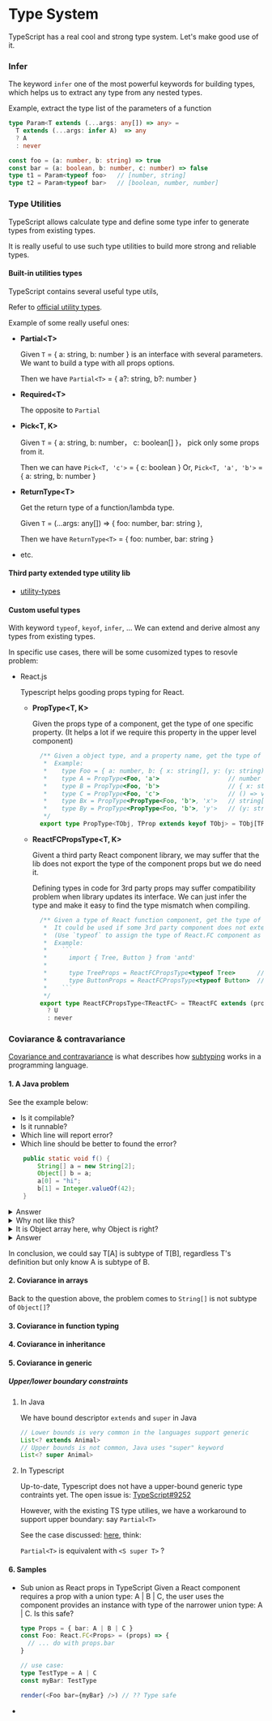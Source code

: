 # Type System


TypeScript has a real cool and strong type system. Let's make good use of it.

### Infer
The keyword `infer` one of the most powerful keywords for building types, which helps us to extract any type from any nested types.

Example, extract the type list of the parameters of a function
```typescript
type Param<T extends (...args: any[]) => any> = 
  T extends (...args: infer A)  => any
  ? A
  : never

const foo = (a: number, b: string) => true
const bar = (a: boolean, b: number, c: number) => false
type t1 = Param<typeof foo>   // [number, string]
type t2 = Param<typeof bar>   // [boolean, number, number]
```

### Type Utilities

TypeScript allows calculate type and define some type infer to generate types from existing types. 

It is really useful to use such type utilities to build more strong and reliable types.

#### Built-in utilities types

TypeScript contains several useful type utils,

Refer to [official utility types](https://www.typescriptlang.org/docs/handbook/utility-types.html).

Example of some really useful ones:

- **Partial&lt;T&gt;**
  
  Given `T` = { a: string, b: number } is an interface with several parameters. We want to build a type with all props options.

  Then we have `Partial<T>` = { a?: string, b?: number }

- **Required&lt;T&gt;**
  
  The opposite to `Partial`

- **Pick&lt;T, K&gt;**
  
  Given `T` = { a: string, b: number， c: boolean[] }， pick only some props from it.

  Then we can have `Pick<T, 'c'>` = { c: boolean }
               Or, `Pick<T, 'a', 'b'>` = { a: string, b: number }

- **ReturnType&lt;T&gt;**
  
  Get the return type of a function/lambda type.
  
  Given `T` = (...args: any[]) => { foo: number, bar: string },
  
  Then we have `ReturnType<T>` = { foo: number, bar: string }

- etc.

#### Third party extended type utility lib

- [utility-types](https://github.com/piotrwitek/utility-types)

#### Custom useful types

With keyword `typeof`, `keyof`, `infer`, ... We can extend and derive almost any types from existing types. 

In specific use cases, there will be some cusomized types to resovle problem:

- React.js
  
  Typescript helps gooding props typing for React. 
  
  - **PropType&lt;T, K&gt;**
     
    Given the props type of a component, get the type of one specific property. (It helps a lot if we require this property in the upper level component)
     
    ```typescript
      /** Given a object type, and a property name, get the type of that object property
       *  Example:
       *    type Foo = { a: number, b: { x: string[], y: (y: string) => boolean }, c: () => void }
       *    type A = PropType<Foo, 'a'>                   // number
       *    type B = PropType<Foo, 'b'>                   // { x: string[], y: (y: string) => boolean }
       *    type C = PropType<Foo, 'c'>                   // () => void
       *    type Bx = PropType<PropType<Foo, 'b'>, 'x'>   // string[]
       *    type By = PropType<PropType<Foo, 'b'>, 'y'>   // (y: string) => boolean
       */ 
      export type PropType<TObj, TProp extends keyof TObj> = TObj[TProp]
    ```
    
  - **ReactFCPropsType&lt;T, K&gt;**
    
    Givent a third party React component library, we may suffer that the lib does not export the type of the component props but we do need it. 
    
    Defining types in code for 3rd party props may suffer compatibility problem when library updates its interface. We can just infer the type and make it easy to find the type mismatch when compiling.
    
    ```typescript
      /** Given a type of React function component, get the type of the props of it.
       *  It could be used if some 3rd party component does not externally export the props type, but we need it.
       *  (Use `typeof` to assign the type of React.FC component as generic parameter)
       *  Example:
       *    ```
       *      import { Tree, Button } from 'antd'
       *
       *      type TreeProps = ReactFCPropsType<typeof Tree>      // The type of the props required by Tree
       *      type ButtonProps = ReactFCPropsType<typeof Button>  // The type of the props required by Button
       *    ```
       */
      export type ReactFCPropsType<TReactFC> = TReactFC extends (props: infer U, ...args: any[]) => any
        ? U
        : never
    ```

### Coviarance & contravariance 

[Covariance and contravariance](https://en.wikipedia.org/wiki/Covariance_and_contravariance_(computer_science)) is what describes how [subtyping](https://en.wikipedia.org/wiki/Subtyping) works in a programming language. 

#### 1. A Java problem

See the example below:

- Is it compilable?
- Is it runnable?
- Which line will report error?
- Which line should be better to found the error?

```java
    public static void f() {
        String[] a = new String[2];
        Object[] b = a;
        a[0] = "hi";
        b[1] = Integer.valueOf(42);
    }
```

<details>
  <summary>Answer</summary>
  
  ```java
    public static void f() {
        String[] a = new String[2];
        Object[] b = a;
        a[0] = "hi";
        b[1] = Integer.valueOf(42);  // <--- Runtime exception: java.lang.ArrayStoreException
    }
  ```
</details>

<details>
  <summary>Why not like this?</summary>
  
  ```java
    public static void f() {
        String[] a = new String[2];
        Object[] b = a;  // ~~~~~~~ Compile error: "a": String[] could not be assigned to "b": Object[]
        a[0] = "hi";
        b[1] = Integer.valueOf(42);  
    }
  ```
</details>

<details>
  <summary>It is Object array here, why Object is right? </summary>
  
  ```java
    public static void f() {
        String a = new String();
        Object b = a;  // Typical polymorphism
        a = "hi";
        b = Integer.valueOf(42);  // Awesome! 
    }
  ```
  
  What's the difference? 
  
  - Array has multiple values? 
  - `b[0]` and `b[1]` cannot have different types?
  - We say "String[] should not be assigned to Object[]", why "assign String to Object" is the core of OOP?

</details>

<details>
  <summary>Answer</summary>
  
  - In OOP, we say String is a typically subtype of Object.
  - Assign subtype to super-type is always correct.
  - <u>***But, WATCH OUT! String[] is not the subtype of Object[] !***</u>
  

</details>

In conclusion, we could say T[A] is subtype of T[B], regardless T's definition but only know A is subtype of B.

#### 2. Coviarance in arrays

Back to the question above, the problem comes to `String[]` is not subtype of `Object[]`?

#### 3. Coviarance in function typing

#### 4. Coviarance in inheritance


#### 5. Coviarance in generic

##### Upper/lower boundary constraints

1. In Java
   
   We have bound descriptor `extends` and `super` in Java
   
   ```Java
   // Lower bounds is very common in the languages support generic
   List<? extends Animal>
   // Upper bounds is not common, Java uses "super" keyword
   List<? super Animal>
   ```
   
2. In Typescript
   
   Up-to-date, Typescript does not have a upper-bound generic type contraints yet. The open issue is: [TypeScript#9252](https://github.com/microsoft/TypeScript/issues/9252)
   
   However, with the existing TS type utilies, we have a workaround to support upper boundary: say `Partial<T>`

   
   See the case discussed: [here](https://github.com/Microsoft/TypeScript/issues/4889#issuecomment-200388292), think:
   
   `Partial<T>` is equivalent with `<S super T>` ? 

#### 6. Samples

- Sub union as React props in TypeScript
  Given a React component requires a prop with a union type: A | B | C, the user uses the component provides an instance with type of the narrower union type: A | C. 
  Is this safe?
  
  ```typescript
  type Props = { bar: A | B | C } 
  const Foo: React.FC<Props> = (props) => {
    // ... do with props.bar
  }

  // use case:
  type TestType = A | C
  const myBar: TestType
  
  render(<Foo bar={myBar} />) // ?? Type safe
  
  ```

- 
